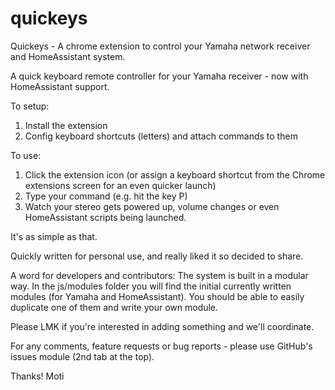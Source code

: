 # quickeys
Quickeys - A chrome extension to control your Yamaha network receiver and HomeAssistant system.

A quick keyboard remote controller for your Yamaha receiver - now with HomeAssistant support.

To setup:
1. Install the extension
2. Config keyboard shortcuts (letters) and attach commands to them

To use:
1. Click the extension icon (or assign a keyboard shortcut from the Chrome extensions screen for an even quicker launch)
2. Type your command (e.g. hit the key P)
3. Watch your stereo gets powered up, volume changes or even HomeAssistant scripts being launched.


It's as simple as that.


Quickly written for personal use, and really liked it so decided to share.

A word for developers and contributors:
The system is built in a modular way.
In the js/modules folder you will find the initial currently written modules (for Yamaha and HomeAssistant).
You should be able to easily duplicate one of them and write your own module.

Please LMK if you're interested in adding something and we'll coordinate.

For any comments, feature requests or bug reports - please use GitHub's issues module (2nd tab at the top).

Thanks!
Moti
